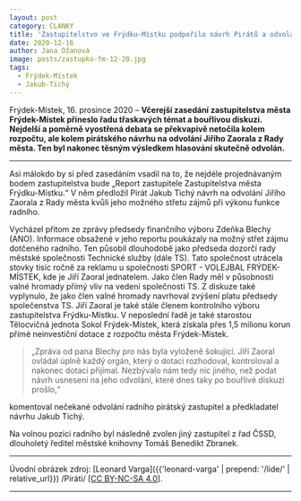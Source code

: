 ```yaml
---
layout: post
category: CLANKY
title: 'Zastupitelstvo ve Frýdku-Místku podpořilo návrh Pirátů a odvolalo radního Jiřího Zaorala (ČSSD)'
date: 2020-12-16
author: Jana Ožanová
image: posts/zastupko-fm-12-20.jpg
tags:
  - Frýdek-Místek
  - Jakub-Tichý
---
```


Frýdek-Místek, 16. prosince 2020 – **Včerejší zasedání zastupitelstva města Frýdek-Místek přineslo řadu třaskavých témat a bouřlivou diskuzi. Nejdelší a poměrně vyostřená debata se překvapivě netočila kolem rozpočtu, ale kolem pirátského návrhu na odvolání Jiřího Zaorala z Rady města. Ten byl nakonec těsným výsledkem hlasování skutečně odvolán.**

<hr />

Asi málokdo by si před zasedáním vsadil na to, že nejdéle projednávaným bodem zastupitelstva bude „Report zastupitele Zastupitelstva města Frýdku-Místku.“ V něm předložil Pirát Jakub Tichý návrh na odvolání Jiřího Zaorala z Rady města kvůli jeho možného střetu zájmů při výkonu funkce radního.

Vycházel přitom ze zprávy předsedy finančního výboru Zdeňka Blechy (ANO). Informace obsažené v jeho reportu poukázaly na možný střet zájmu dotčeného radního. Ten působil dlouhodobě jako předseda dozorčí rady městské společnosti Technické služby (dále TS). Tato společnost utrácela stovky tisíc ročně za reklamu u společnosti SPORT - VOLEJBAL FRÝDEK-MÍSTEK, kde je Jiří Zaoral jednatelem. Jako člen Rady měl v působnosti valné hromady přímý vliv na vedení společnosti TS. Z diskuze také vyplynulo, že jako člen valné hromady navrhoval zvýšení platu předsedy společenstva TS. Jiří Zaoral je také stále členem kontrolního výboru zastupitelstva Frýdku-Místku. V neposlední řadě je také starostou Tělocvičná jednota Sokol Frýdek-Místek, která získala přes 1,5 milionu korun přímé neinvestiční dotace z rozpočtu města Frýdek-Místek.

>„Zpráva od pana Blechy pro nás byla vyloženě šokující. Jiří Zaoral ovládal úplně každý orgán, který o dotaci rozhodoval, kontroloval a nakonec dotaci přijímal. Nezbývalo nám tedy nic jiného, než podat návrh usnesení na jeho odvolání, které dnes taky po bouřlivé diskuzi prošlo,“ 

komentoval nečekané odvolání radního pirátský zastupitel a předkladatel návrhu Jakub Tichý.

Na volnou pozici radního byl následně zvolen jiný zastupitel z řad ČSSD, dlouholetý ředitel městské knihovny Tomáš Benedikt Zbranek.

---

Úvodní obrázek zdroj: [Leonard Varga]({{'leonard-varga' | prepend: '/lide/' | relative_url}}) /Piráti/ \[[CC BY-NC-SA 4.0](https://creativecommons.org/licenses/by-nc-sa/4.0/deed.cs)\].

- - -
